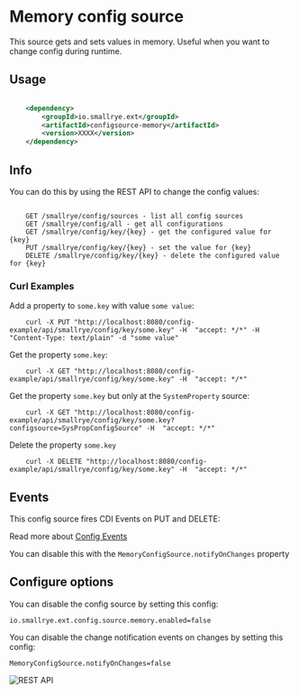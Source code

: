 # Memory config source

This source gets and sets values in memory. Useful when you want to change config during runtime.

## Usage

```xml

    <dependency>
        <groupId>io.smallrye.ext</groupId>
        <artifactId>configsource-memory</artifactId>
        <version>XXXX</version>
    </dependency>

```

## Info

You can do this by using the REST API to change the config values:

```

    GET /smallrye/config/sources - list all config sources
    GET /smallrye/config/all - get all configurations
    GET /smallrye/config/key/{key} - get the configured value for {key}
    PUT /smallrye/config/key/{key} - set the value for {key}
    DELETE /smallrye/config/key/{key} - delete the configured value for {key}

```

### Curl Examples

Add a property to `some.key` with value `some value`:

```
    curl -X PUT "http://localhost:8080/config-example/api/smallrye/config/key/some.key" -H  "accept: */*" -H  "Content-Type: text/plain" -d "some value"
```

Get the property `some.key`:

```
    curl -X GET "http://localhost:8080/config-example/api/smallrye/config/key/some.key" -H  "accept: */*"
```

Get the property `some.key` but only at the `SystemProperty` source:

```
    curl -X GET "http://localhost:8080/config-example/api/smallrye/config/key/some.key?configsource=SysPropConfigSource" -H  "accept: */*"
```

Delete the property `some.key`

```
    curl -X DELETE "http://localhost:8080/config-example/api/smallrye/config/key/some.key" -H  "accept: */*"
```

## Events

This config source fires CDI Events on PUT and DELETE:

Read more about [Config Events](https://github.com/smallrye/smallrye-config/tree/master/extensions/utils/events)

You can disable this with the `MemoryConfigSource.notifyOnChanges` property

## Configure options

You can disable the config source by setting this config:
    
    io.smallrye.ext.config.source.memory.enabled=false

You can disable the change notification events on changes by setting this config:
    
    MemoryConfigSource.notifyOnChanges=false

![REST API](https://raw.githubusercontent.com/smallrye/smallrye-config/master/extensions/sources/memory/screenshot.png)
